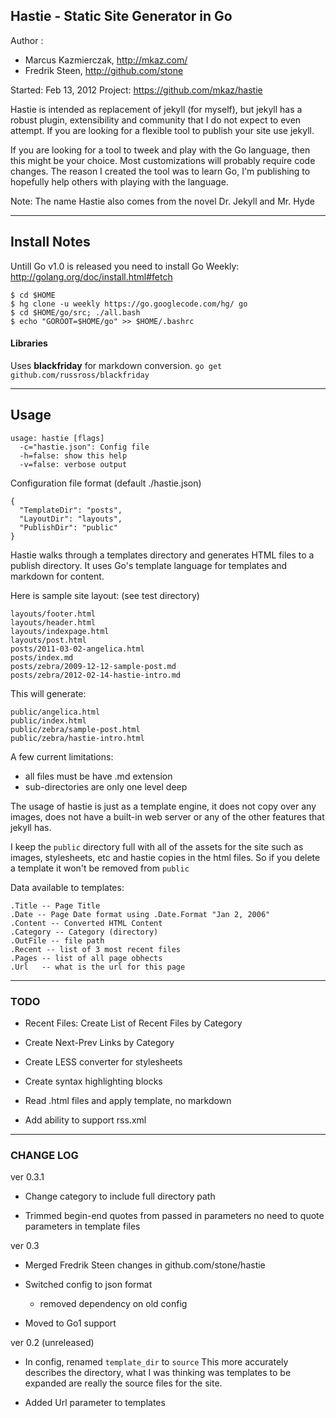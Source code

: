 ## Hastie - Static Site Generator in Go

Author :

 - Marcus Kazmierczak, http://mkaz.com/
 - Fredrik Steen, http://github.com/stone

Started: Feb 13, 2012
Project: https://github.com/mkaz/hastie

Hastie is intended as replacement of jekyll (for myself), but jekyll has a robust plugin, extensibility and community that I do not expect to even attempt.  If you are looking for a flexible tool to publish your site use jekyll.

If you are looking for a tool to tweek and play with the Go language, then this might be your choice. Most customizations will probably require code changes.  The reason I created the tool was to learn Go, I'm publishing to hopefully help others with playing with the language.

Note: The name Hastie also comes from the novel Dr. Jekyll and Mr. Hyde

--------------------------------------------------------------------------------

## Install Notes

Untill Go v1.0 is released you need to install Go Weekly: <http://golang.org/doc/install.html#fetch>

    $ cd $HOME
    $ hg clone -u weekly https://go.googlecode.com/hg/ go
    $ cd $HOME/go/src; ./all.bash
    $ echo "GOROOT=$HOME/go" >> $HOME/.bashrc


#### Libraries

Uses **blackfriday** for markdown conversion. `go get github.com/russross/blackfriday`


--------------------------------------------------------------------------------

## Usage

    usage: hastie [flags]
      -c="hastie.json": Config file
      -h=false: show this help
      -v=false: verbose output

Configuration file format (default ./hastie.json)

    {
      "TemplateDir": "posts",
      "LayoutDir": "layouts",
      "PublishDir": "public"
    }


Hastie walks through a templates directory and generates HTML files to a publish directory. It uses Go's template language for templates and markdown for content.

Here is sample site layout: (see test directory)

    layouts/footer.html
    layouts/header.html
    layouts/indexpage.html
    layouts/post.html
    posts/2011-03-02-angelica.html
    posts/index.md
    posts/zebra/2009-12-12-sample-post.md
    posts/zebra/2012-02-14-hastie-intro.md


This will generate:

    public/angelica.html
    public/index.html
    public/zebra/sample-post.html
    public/zebra/hastie-intro.html


A few current limitations:

  * all files must be have .md extension
  * sub-directories are only one level deep

The usage of hastie is just as a template engine, it does not copy over any images, does not have a built-in web server or any of the other features that jekyll has.

I keep the `public` directory full with all of the assets for the site such as images, stylesheets, etc and hastie copies in the html files. So if you delete a template it won't be removed from `public`


Data available to templates:

    .Title -- Page Title
    .Date -- Page Date format using .Date.Format "Jan 2, 2006"
    .Content -- Converted HTML Content
    .Category -- Category (directory)
    .OutFile -- file path
    .Recent -- list of 3 most recent files
    .Pages -- list of all page obhects
    .Url   -- what is the url for this page

--------------------------------------------------------------------------------

### TODO

* Recent Files: Create List of Recent Files by Category
* Create Next-Prev Links by Category
* Create LESS converter for stylesheets
* Create syntax highlighting blocks

* Read .html files and apply template, no markdown
* Add ability to support rss.xml



--------------------------------------------------------------------------------

### CHANGE LOG

ver 0.3.1

  * Change category to include full directory path

  * Trimmed begin-end quotes from passed in parameters
    no need to quote parameters in template files



ver 0.3 

  * Merged Fredrik Steen changes in github.com/stone/hastie

  * Switched config to json format
    - removed dependency on old config

  * Moved to Go1 support 




ver 0.2 (unreleased)

  * In config, renamed `template_dir` to `source` This more accurately describes the directory, what I was thinking was templates to be expanded are really the source files for the site.

  * Added Url parameter to templates

